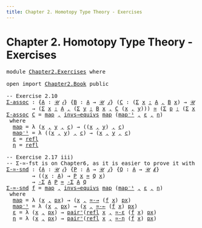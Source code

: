 ```yaml
---
title: Chapter 2. Homotopy Type Theory - Exercises
---
```


# Chapter 2. Homotopy Type Theory - Exercises

<pre class="Agda"><a id="116" class="Keyword">module</a> <a id="123" href="Chapter2.Exercises.html" class="Module">Chapter2.Exercises</a> <a id="142" class="Keyword">where</a>

<a id="149" class="Keyword">open</a> <a id="154" class="Keyword">import</a> <a id="161" href="Chapter2.Book.html" class="Module">Chapter2.Book</a> <a id="175" class="Keyword">public</a>

<a id="183" class="Comment">-- Exercise 2.10</a>
<a id="Σ-assoc"></a><a id="200" href="Chapter2.Exercises.html#200" class="Function">Σ-assoc</a> <a id="208" class="Symbol">:</a> <a id="210" class="Symbol">{</a><a id="211" href="Chapter2.Exercises.html#211" class="Bound">A</a> <a id="213" class="Symbol">:</a> <a id="215" href="Chapter1.Book.html#345" class="Function">𝒰</a> <a id="217" href="Chapter1.Book.html#328" class="Generalizable">𝒾</a><a id="218" class="Symbol">}</a> <a id="220" class="Symbol">{</a><a id="221" href="Chapter2.Exercises.html#221" class="Bound">B</a> <a id="223" class="Symbol">:</a> <a id="225" href="Chapter2.Exercises.html#211" class="Bound">A</a> <a id="227" class="Symbol">→</a> <a id="229" href="Chapter1.Book.html#345" class="Function">𝒰</a> <a id="231" href="Chapter1.Book.html#330" class="Generalizable">𝒿</a><a id="232" class="Symbol">}</a> <a id="234" class="Symbol">(</a><a id="235" href="Chapter2.Exercises.html#235" class="Bound">C</a> <a id="237" class="Symbol">:</a> <a id="239" class="Symbol">(</a><a id="240" href="Chapter1.Book.html#1647" class="Function">Σ</a> <a id="242" href="Chapter2.Exercises.html#242" class="Bound">x</a> <a id="244" href="Chapter1.Book.html#1647" class="Function">꞉</a> <a id="246" href="Chapter2.Exercises.html#211" class="Bound">A</a> <a id="248" href="Chapter1.Book.html#1647" class="Function">,</a> <a id="250" href="Chapter2.Exercises.html#221" class="Bound">B</a> <a id="252" href="Chapter2.Exercises.html#242" class="Bound">x</a><a id="253" class="Symbol">)</a> <a id="255" class="Symbol">→</a> <a id="257" href="Chapter1.Book.html#345" class="Function">𝒰</a> <a id="259" href="Chapter1.Book.html#332" class="Generalizable">𝓀</a><a id="260" class="Symbol">)</a>
        <a id="270" class="Symbol">→</a> <a id="272" class="Symbol">(</a><a id="273" href="Chapter1.Book.html#1647" class="Function">Σ</a> <a id="275" href="Chapter2.Exercises.html#275" class="Bound">x</a> <a id="277" href="Chapter1.Book.html#1647" class="Function">꞉</a> <a id="279" href="Chapter2.Exercises.html#211" class="Bound">A</a> <a id="281" href="Chapter1.Book.html#1647" class="Function">,</a> <a id="283" class="Symbol">(</a><a id="284" href="Chapter1.Book.html#1647" class="Function">Σ</a> <a id="286" href="Chapter2.Exercises.html#286" class="Bound">y</a> <a id="288" href="Chapter1.Book.html#1647" class="Function">꞉</a> <a id="290" href="Chapter2.Exercises.html#221" class="Bound">B</a> <a id="292" href="Chapter2.Exercises.html#275" class="Bound">x</a> <a id="294" href="Chapter1.Book.html#1647" class="Function">,</a> <a id="296" href="Chapter2.Exercises.html#235" class="Bound">C</a> <a id="298" class="Symbol">(</a><a id="299" href="Chapter2.Exercises.html#275" class="Bound">x</a> <a id="301" href="Chapter1.Book.html#1598" class="InductiveConstructor Operator">,</a> <a id="303" href="Chapter2.Exercises.html#286" class="Bound">y</a><a id="304" class="Symbol">)))</a> <a id="308" href="Chapter2.Book.html#8754" class="Function Operator">≃</a> <a id="310" class="Symbol">(</a><a id="311" href="Chapter1.Book.html#1647" class="Function">Σ</a> <a id="313" href="Chapter2.Exercises.html#313" class="Bound">p</a> <a id="315" href="Chapter1.Book.html#1647" class="Function">꞉</a> <a id="317" class="Symbol">(</a><a id="318" href="Chapter1.Book.html#1647" class="Function">Σ</a> <a id="320" href="Chapter2.Exercises.html#320" class="Bound">x</a> <a id="322" href="Chapter1.Book.html#1647" class="Function">꞉</a> <a id="324" href="Chapter2.Exercises.html#211" class="Bound">A</a> <a id="326" href="Chapter1.Book.html#1647" class="Function">,</a> <a id="328" href="Chapter2.Exercises.html#221" class="Bound">B</a> <a id="330" href="Chapter2.Exercises.html#320" class="Bound">x</a><a id="331" class="Symbol">)</a> <a id="333" href="Chapter1.Book.html#1647" class="Function">,</a> <a id="335" href="Chapter2.Exercises.html#235" class="Bound">C</a> <a id="337" href="Chapter2.Exercises.html#313" class="Bound">p</a><a id="338" class="Symbol">)</a>
<a id="340" href="Chapter2.Exercises.html#200" class="Function">Σ-assoc</a> <a id="348" href="Chapter2.Exercises.html#348" class="Bound">C</a> <a id="350" class="Symbol">=</a> <a id="352" href="Chapter2.Exercises.html#399" class="Function">map</a> <a id="356" href="Chapter1.Book.html#1598" class="InductiveConstructor Operator">,</a> <a id="358" href="Chapter2.Book.html#8266" class="Function">invs⇒equivs</a> <a id="370" href="Chapter2.Exercises.html#399" class="Function">map</a> <a id="374" class="Symbol">(</a><a id="375" href="Chapter2.Exercises.html#437" class="Function">map⁻¹</a> <a id="381" href="Chapter1.Book.html#1598" class="InductiveConstructor Operator">,</a> <a id="383" href="Chapter2.Exercises.html#477" class="Function">ε</a> <a id="385" href="Chapter1.Book.html#1598" class="InductiveConstructor Operator">,</a> <a id="387" href="Chapter2.Exercises.html#488" class="Function">η</a><a id="388" class="Symbol">)</a>
 <a id="391" class="Keyword">where</a>
  <a id="399" href="Chapter2.Exercises.html#399" class="Function">map</a> <a id="403" class="Symbol">=</a> <a id="405" class="Symbol">λ</a> <a id="407" class="Symbol">(</a><a id="408" href="Chapter2.Exercises.html#408" class="Bound">x</a> <a id="410" href="Chapter1.Book.html#1598" class="InductiveConstructor Operator">,</a> <a id="412" href="Chapter2.Exercises.html#412" class="Bound">y</a> <a id="414" href="Chapter1.Book.html#1598" class="InductiveConstructor Operator">,</a> <a id="416" href="Chapter2.Exercises.html#416" class="Bound">c</a><a id="417" class="Symbol">)</a> <a id="419" class="Symbol">→</a> <a id="421" class="Symbol">((</a><a id="423" href="Chapter2.Exercises.html#408" class="Bound">x</a> <a id="425" href="Chapter1.Book.html#1598" class="InductiveConstructor Operator">,</a> <a id="427" href="Chapter2.Exercises.html#412" class="Bound">y</a><a id="428" class="Symbol">)</a> <a id="430" href="Chapter1.Book.html#1598" class="InductiveConstructor Operator">,</a> <a id="432" href="Chapter2.Exercises.html#416" class="Bound">c</a><a id="433" class="Symbol">)</a>
  <a id="437" href="Chapter2.Exercises.html#437" class="Function">map⁻¹</a> <a id="443" class="Symbol">=</a> <a id="445" class="Symbol">λ</a> <a id="447" class="Symbol">((</a><a id="449" href="Chapter2.Exercises.html#449" class="Bound">x</a> <a id="451" href="Chapter1.Book.html#1598" class="InductiveConstructor Operator">,</a> <a id="453" href="Chapter2.Exercises.html#453" class="Bound">y</a><a id="454" class="Symbol">)</a> <a id="456" href="Chapter1.Book.html#1598" class="InductiveConstructor Operator">,</a> <a id="458" href="Chapter2.Exercises.html#458" class="Bound">c</a><a id="459" class="Symbol">)</a> <a id="461" class="Symbol">→</a> <a id="463" class="Symbol">(</a><a id="464" href="Chapter2.Exercises.html#449" class="Bound">x</a> <a id="466" href="Chapter1.Book.html#1598" class="InductiveConstructor Operator">,</a> <a id="468" href="Chapter2.Exercises.html#453" class="Bound">y</a> <a id="470" href="Chapter1.Book.html#1598" class="InductiveConstructor Operator">,</a> <a id="472" href="Chapter2.Exercises.html#458" class="Bound">c</a><a id="473" class="Symbol">)</a>
  <a id="477" href="Chapter2.Exercises.html#477" class="Function">ε</a> <a id="479" class="Symbol">=</a> <a id="481" href="Chapter1.Book.html#4575" class="InductiveConstructor">refl</a>
  <a id="488" href="Chapter2.Exercises.html#488" class="Function">η</a> <a id="490" class="Symbol">=</a> <a id="492" href="Chapter1.Book.html#4575" class="InductiveConstructor">refl</a>

<a id="498" class="Comment">-- Exercise 2.17 iii)</a>
<a id="520" class="Comment">-- Σ-≃-fst is on Chapter6, as it is easier to prove it with more theorems</a>
<a id="Σ-≃-snd"></a><a id="594" href="Chapter2.Exercises.html#594" class="Function">Σ-≃-snd</a> <a id="602" class="Symbol">:</a> <a id="604" class="Symbol">{</a><a id="605" href="Chapter2.Exercises.html#605" class="Bound">A</a> <a id="607" class="Symbol">:</a> <a id="609" href="Chapter1.Book.html#345" class="Function">𝒰</a> <a id="611" href="Chapter1.Book.html#328" class="Generalizable">𝒾</a><a id="612" class="Symbol">}</a> <a id="614" class="Symbol">{</a><a id="615" href="Chapter2.Exercises.html#615" class="Bound">P</a> <a id="617" class="Symbol">:</a> <a id="619" href="Chapter2.Exercises.html#605" class="Bound">A</a> <a id="621" class="Symbol">→</a> <a id="623" href="Chapter1.Book.html#345" class="Function">𝒰</a> <a id="625" href="Chapter1.Book.html#330" class="Generalizable">𝒿</a><a id="626" class="Symbol">}</a> <a id="628" class="Symbol">{</a><a id="629" href="Chapter2.Exercises.html#629" class="Bound">Q</a> <a id="631" class="Symbol">:</a> <a id="633" href="Chapter2.Exercises.html#605" class="Bound">A</a> <a id="635" class="Symbol">→</a> <a id="637" href="Chapter1.Book.html#345" class="Function">𝒰</a> <a id="639" href="Chapter1.Book.html#332" class="Generalizable">𝓀</a><a id="640" class="Symbol">}</a>
        <a id="650" class="Symbol">→</a> <a id="652" class="Symbol">((</a><a id="654" href="Chapter2.Exercises.html#654" class="Bound">x</a> <a id="656" class="Symbol">:</a> <a id="658" href="Chapter2.Exercises.html#605" class="Bound">A</a><a id="659" class="Symbol">)</a> <a id="661" class="Symbol">→</a> <a id="663" href="Chapter2.Exercises.html#615" class="Bound">P</a> <a id="665" href="Chapter2.Exercises.html#654" class="Bound">x</a> <a id="667" href="Chapter2.Book.html#8754" class="Function Operator">≃</a> <a id="669" href="Chapter2.Exercises.html#629" class="Bound">Q</a> <a id="671" href="Chapter2.Exercises.html#654" class="Bound">x</a><a id="672" class="Symbol">)</a>
        <a id="682" class="Symbol">→</a> <a id="684" href="Chapter1.Book.html#1647" class="Function">-Σ</a> <a id="687" href="Chapter2.Exercises.html#605" class="Bound">A</a> <a id="689" href="Chapter2.Exercises.html#615" class="Bound">P</a> <a id="691" href="Chapter2.Book.html#8754" class="Function Operator">≃</a> <a id="693" href="Chapter1.Book.html#1647" class="Function">-Σ</a> <a id="696" href="Chapter2.Exercises.html#605" class="Bound">A</a> <a id="698" href="Chapter2.Exercises.html#629" class="Bound">Q</a>
<a id="700" href="Chapter2.Exercises.html#594" class="Function">Σ-≃-snd</a> <a id="708" href="Chapter2.Exercises.html#708" class="Bound">f</a> <a id="710" class="Symbol">=</a> <a id="712" href="Chapter2.Exercises.html#759" class="Function">map</a> <a id="716" href="Chapter1.Book.html#1598" class="InductiveConstructor Operator">,</a> <a id="718" href="Chapter2.Book.html#8266" class="Function">invs⇒equivs</a> <a id="730" href="Chapter2.Exercises.html#759" class="Function">map</a> <a id="734" class="Symbol">(</a><a id="735" href="Chapter2.Exercises.html#799" class="Function">map⁻¹</a> <a id="741" href="Chapter1.Book.html#1598" class="InductiveConstructor Operator">,</a> <a id="743" href="Chapter2.Exercises.html#841" class="Function">ε</a> <a id="745" href="Chapter1.Book.html#1598" class="InductiveConstructor Operator">,</a> <a id="747" href="Chapter2.Exercises.html#889" class="Function">η</a><a id="748" class="Symbol">)</a>
 <a id="751" class="Keyword">where</a>
  <a id="759" href="Chapter2.Exercises.html#759" class="Function">map</a> <a id="763" class="Symbol">=</a> <a id="765" class="Symbol">λ</a> <a id="767" class="Symbol">(</a><a id="768" href="Chapter2.Exercises.html#768" class="Bound">x</a> <a id="770" href="Chapter1.Book.html#1598" class="InductiveConstructor Operator">,</a> <a id="772" href="Chapter2.Exercises.html#772" class="Bound">px</a><a id="774" class="Symbol">)</a> <a id="776" class="Symbol">→</a> <a id="778" class="Symbol">(</a><a id="779" href="Chapter2.Exercises.html#768" class="Bound">x</a> <a id="781" href="Chapter1.Book.html#1598" class="InductiveConstructor Operator">,</a> <a id="783" href="Chapter2.Book.html#8871" class="Function">≃-→</a> <a id="787" class="Symbol">(</a><a id="788" href="Chapter2.Exercises.html#708" class="Bound">f</a> <a id="790" href="Chapter2.Exercises.html#768" class="Bound">x</a><a id="791" class="Symbol">)</a> <a id="793" href="Chapter2.Exercises.html#772" class="Bound">px</a><a id="795" class="Symbol">)</a>
  <a id="799" href="Chapter2.Exercises.html#799" class="Function">map⁻¹</a> <a id="805" class="Symbol">=</a> <a id="807" class="Symbol">λ</a> <a id="809" class="Symbol">(</a><a id="810" href="Chapter2.Exercises.html#810" class="Bound">x</a> <a id="812" href="Chapter1.Book.html#1598" class="InductiveConstructor Operator">,</a> <a id="814" href="Chapter2.Exercises.html#814" class="Bound">px</a><a id="816" class="Symbol">)</a> <a id="818" class="Symbol">→</a> <a id="820" class="Symbol">(</a><a id="821" href="Chapter2.Exercises.html#810" class="Bound">x</a> <a id="823" href="Chapter1.Book.html#1598" class="InductiveConstructor Operator">,</a> <a id="825" href="Chapter2.Book.html#8934" class="Function">≃-←</a> <a id="829" class="Symbol">(</a><a id="830" href="Chapter2.Exercises.html#708" class="Bound">f</a> <a id="832" href="Chapter2.Exercises.html#810" class="Bound">x</a><a id="833" class="Symbol">)</a> <a id="835" href="Chapter2.Exercises.html#814" class="Bound">px</a><a id="837" class="Symbol">)</a>
  <a id="841" href="Chapter2.Exercises.html#841" class="Function">ε</a> <a id="843" class="Symbol">=</a> <a id="845" class="Symbol">λ</a> <a id="847" class="Symbol">(</a><a id="848" href="Chapter2.Exercises.html#848" class="Bound">x</a> <a id="850" href="Chapter1.Book.html#1598" class="InductiveConstructor Operator">,</a> <a id="852" href="Chapter2.Exercises.html#852" class="Bound">px</a><a id="854" class="Symbol">)</a> <a id="856" class="Symbol">→</a> <a id="858" href="Chapter2.Book.html#13397" class="Function">pair⁼</a><a id="863" class="Symbol">(</a><a id="864" href="Chapter1.Book.html#4575" class="InductiveConstructor">refl</a> <a id="869" href="Chapter2.Exercises.html#848" class="Bound">x</a> <a id="871" href="Chapter1.Book.html#1598" class="InductiveConstructor Operator">,</a> <a id="873" href="Chapter2.Book.html#9039" class="Function">≃-ε</a> <a id="877" class="Symbol">(</a><a id="878" href="Chapter2.Exercises.html#708" class="Bound">f</a> <a id="880" href="Chapter2.Exercises.html#848" class="Bound">x</a><a id="881" class="Symbol">)</a> <a id="883" href="Chapter2.Exercises.html#852" class="Bound">px</a><a id="885" class="Symbol">)</a>
  <a id="889" href="Chapter2.Exercises.html#889" class="Function">η</a> <a id="891" class="Symbol">=</a> <a id="893" class="Symbol">λ</a> <a id="895" class="Symbol">(</a><a id="896" href="Chapter2.Exercises.html#896" class="Bound">x</a> <a id="898" href="Chapter1.Book.html#1598" class="InductiveConstructor Operator">,</a> <a id="900" href="Chapter2.Exercises.html#900" class="Bound">px</a><a id="902" class="Symbol">)</a> <a id="904" class="Symbol">→</a> <a id="906" href="Chapter2.Book.html#13397" class="Function">pair⁼</a><a id="911" class="Symbol">(</a><a id="912" href="Chapter1.Book.html#4575" class="InductiveConstructor">refl</a> <a id="917" href="Chapter2.Exercises.html#896" class="Bound">x</a> <a id="919" href="Chapter1.Book.html#1598" class="InductiveConstructor Operator">,</a> <a id="921" href="Chapter2.Book.html#9189" class="Function">≃-η</a> <a id="925" class="Symbol">(</a><a id="926" href="Chapter2.Exercises.html#708" class="Bound">f</a> <a id="928" href="Chapter2.Exercises.html#896" class="Bound">x</a><a id="929" class="Symbol">)</a> <a id="931" href="Chapter2.Exercises.html#900" class="Bound">px</a><a id="933" class="Symbol">)</a>
</pre>
